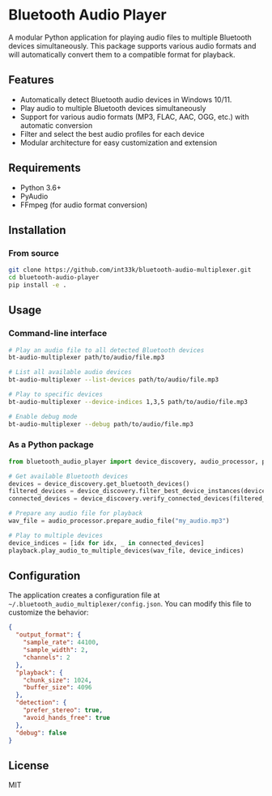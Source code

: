 # Bluetooth Audio Player

A modular Python application for playing audio files to multiple Bluetooth devices simultaneously. This package supports various audio formats and will automatically convert them to a compatible format for playback.

## Features

- Automatically detect Bluetooth audio devices in Windows 10/11.
- Play audio to multiple Bluetooth devices simultaneously
- Support for various audio formats (MP3, FLAC, AAC, OGG, etc.) with automatic conversion
- Filter and select the best audio profiles for each device
- Modular architecture for easy customization and extension

## Requirements

- Python 3.6+
- PyAudio
- FFmpeg (for audio format conversion)

## Installation

### From source

```bash
git clone https://github.com/int33k/bluetooth-audio-multiplexer.git
cd bluetooth-audio-player
pip install -e .
```

## Usage

### Command-line interface

```bash
# Play an audio file to all detected Bluetooth devices
bt-audio-multiplexer path/to/audio/file.mp3

# List all available audio devices
bt-audio-multiplexer --list-devices path/to/audio/file.mp3

# Play to specific devices
bt-audio-multiplexer --device-indices 1,3,5 path/to/audio/file.mp3

# Enable debug mode
bt-audio-multiplexer --debug path/to/audio/file.mp3
```

### As a Python package

```python
from bluetooth_audio_player import device_discovery, audio_processor, playback

# Get available Bluetooth devices
devices = device_discovery.get_bluetooth_devices()
filtered_devices = device_discovery.filter_best_device_instances(devices)
connected_devices = device_discovery.verify_connected_devices(filtered_devices)

# Prepare any audio file for playback
wav_file = audio_processor.prepare_audio_file("my_audio.mp3")

# Play to multiple devices
device_indices = [idx for idx, _ in connected_devices]
playback.play_audio_to_multiple_devices(wav_file, device_indices)
```

## Configuration

The application creates a configuration file at `~/.bluetooth_audio_multiplexer/config.json`. You can modify this file to customize the behavior:

```json
{
  "output_format": {
    "sample_rate": 44100,
    "sample_width": 2,
    "channels": 2
  },
  "playback": {
    "chunk_size": 1024,
    "buffer_size": 4096
  },
  "detection": {
    "prefer_stereo": true,
    "avoid_hands_free": true
  },
  "debug": false
}
```

## License

MIT
